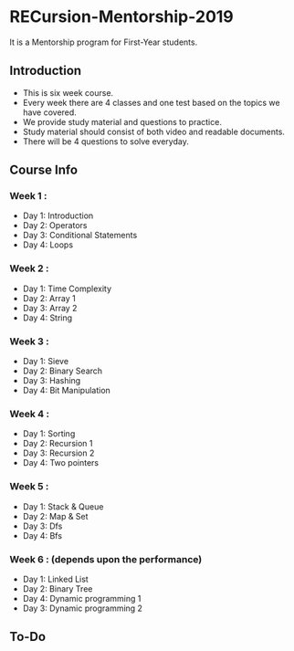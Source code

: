 # RECursion-Mentorship-2019

It is a Mentorship program for First-Year students.

## Introduction

- This is six week course.
- Every week there are 4 classes and one test based on the topics we have covered.
- We provide study material and questions to practice.
- Study material should consist of both video and readable documents.
- There will be 4 questions to solve everyday.

## Course Info

### Week 1 :
- Day 1: Introduction
- Day 2: Operators
- Day 3: Conditional Statements
- Day 4: Loops

### Week 2 :
- Day 1: Time Complexity
- Day 2: Array 1
- Day 3: Array 2
- Day 4: String

### Week 3 :
- Day 1: Sieve
- Day 2: Binary Search
- Day 3: Hashing
- Day 4: Bit Manipulation

### Week 4 :
- Day 1: Sorting
- Day 2: Recursion 1
- Day 3: Recursion 2
- Day 4: Two pointers

### Week 5 :
- Day 1: Stack & Queue
- Day 2: Map & Set
- Day 3: Dfs
- Day 4: Bfs

### Week 6 : (depends upon the performance)
- Day 1: Linked List
- Day 2: Binary Tree
- Day 4: Dynamic programming 1
- Day 3: Dynamic programming 2

## To-Do
